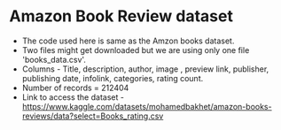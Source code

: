 # Amazon Book Review dataset
- The code used here is same as the Amzon books dataset.
- Two files might get downloaded but we are using only one file 'books_data.csv'.
- Columns - Title, description, author, image , preview link, publisher, publishing date, infolink, categories, rating count.
- Number of records = 212404
- Link to access the dataset - https://www.kaggle.com/datasets/mohamedbakhet/amazon-books-reviews/data?select=Books_rating.csv
